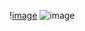 \![image](https://github.com/user-attachments/assets/62172f64-4bcb-4c80-9d22-bb22baa195c9)
![image](https://github.com/user-attachments/assets/2d7d8aaa-4c5b-4e07-8986-d92e6181b511)

